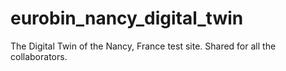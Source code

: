# eurobin_nancy_digital_twin
The Digital Twin of the Nancy, France test site. Shared for all the collaborators.
